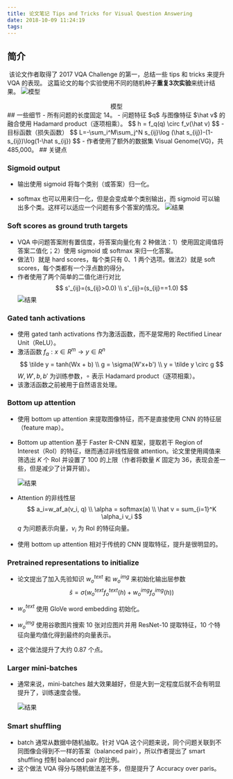 ```yaml
---
title: 论文笔记 Tips and Tricks for Visual Question Answering
date: 2018-10-09 11:24:19
tags:
---
```

## 简介
​	该论文作者取得了 2017 VQA Challenge 的第一，总结一些 tips 和 tricks 来提升 VQA 的表现。
​	这篇论文的每个实验使用不同的随机种子**重复3次实验**来统计结果。
![模型](1539055553531.png)

<center>模型</center>
## 一些细节
- 所有问题的长度固定 14。
- 问题特征 $q$ 与图像特征 $\hat v$ 的融合使用 Hadamard product（逐项相乘）。 $$
  h = f_q(q) \circ f_v(\hat v)
  $$
- 目标函数（损失函数） $$
  L=-\sum_i^M\sum_j^N s_{ij}\log (\hat s_{ij})-(1-s_{ij})\log(1-\hat s_{ij})
  $$
- 作者使用了额外的数据集 Visual Genome(VG)，共 485,000。
## 关键点

### Sigmoid output

- 输出使用 sigmoid 将每个类别（或答案）归一化。

- softmax 也可以用来归一化，但是会变成单个类别输出，而 sigmoid 可以输出多个类。这样可以适应一个问题有多个答案的情况。
  ![结果](1539055765859.png)
### Soft scores as ground truth targets
- VQA 中问题答案附有置信度，将答案向量化有 2 种做法：1）使用固定阈值将答案二值化；2）使用 sigmoid 或 softmax 来归一化答案。
- 做法1）就是 hard scores，每个类只有 0、1 两个选项。做法2）就是 soft scores，每个类都有一个浮点数的得分。
- 作者使用了两个简单的二值化进行对比 $$
  s'_{ij}=(s_{ij}>0.0) \\
  s'_{ij}=(s_{ij}==1.0)
  $$![结果](1539055814715.png)
### Gated tanh activations
- 使用 gated tanh activations 作为激活函数，而不是常用的 Rectified Linear Unit（ReLU）。
- 激活函数 $f_a: x \in R^m \rightarrow y \in R^n$
$$
  \tilde y = tanh(Wx + b) \\
  g = \sigma(W'x+b') \\
  y = \tilde y \circ g
  $$
  $W,W',b,b'$ 为训练参数，$\circ$ 表示 Hadamard product（逐项相乘）。
- 该激活函数之前被用于自然语言处理。
### Bottom up attention

- 使用 bottom up attention 来提取图像特征，而不是直接使用 CNN 的特征层（feature map）。

- Bottom up attention 基于 Faster R-CNN 框架，提取若干 Region of Interest（RoI）的特征，继而通过非线性层做 attention。论文里使用阈值来筛选出 $K$ 个 RoI 并设置了 100 的上限（作者将数量 $K$ 固定为 36，表现会差一些，但是减少了计算开销）。

  ![结果](1539055857312.png)

- Attention 的非线性层
  $$
  a_i=w_af_a(v_i, q) \\
  \alpha = softmax(a) \\
  \hat v = sum_{i=1}^K \alpha_i v_i
  $$
  $q$ 为问题表示向量，$v_i$ 为 RoI 的特征向量。

- 使用 bottom up attention 相对于传统的 CNN 提取特征，提升是很明显的。

 

### Pretrained representations to initialize

- 论文提出了加入先验知识 $w_o^{text}$ 和 $w_o^{img}$ 来初始化输出层参数
  $$
  \hat s = \sigma(w_o^{text}f_o^{text}(h)+w_o^{img}f_o^{img}(h))
  $$

- $w_o^{text}$ 使用 GloVe word embedding 初始化。

- $w_o^{img}$  使用谷歌图片搜索 10 张对应图片并用 ResNet-10 提取特征，10 个特征向量均值化得到最终的向量表示。 

- 这个做法提升了大约 0.87 个点。



### Larger mini-batches

- 通常来说，mini-batches 越大效果越好，但是大到一定程度后就不会有明显提升了，训练速度会慢。

  ![结果](1539055903316.png)

 

### Smart shufﬂing

- batch 通常从数据中随机抽取。针对 VQA 这个问题来说，同个问题关联到不同图像会得到不一样的答案（balanced pair），所以作者提出了 smart shuffling 控制 balanced pair 的比例。
- 这个做法 VQA 得分与随机做法差不多，但是提升了 Accuracy over paris。

 
